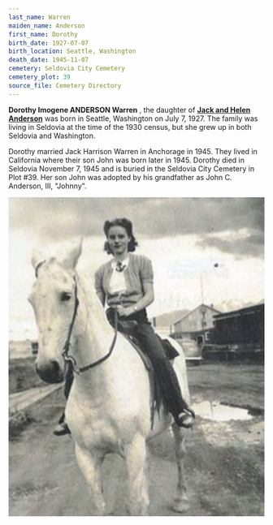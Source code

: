 ```yaml
---
last_name: Warren
maiden_name: Anderson
first_name: Dorothy
birth_date: 1927-07-07
birth_location: Seattle, Washington
death_date: 1945-11-07
cemetery: Seldovia City Cemetery
cemetery_plot: 39
source_file: Cemetery Directory
---
```

**Dorothy Imogene ANDERSON Warren** , the daughter of [**Jack and Helen Anderson**](./Anderson_Jack_Conrad_Sr.md) was born in Seattle, Washington on July 7, 1927.  The family was living in Seldovia at the time of the 1930 census, but she grew up in both Seldovia and Washington.  

Dorothy married Jack Harrison Warren in Anchorage in 1945. They lived in California where their son John was born later in 1945. Dorothy died in Seldovia November 7, 1945 and is buried in the Seldovia City Cemetery in Plot #39. Her son John was adopted by his grandfather as John C. Anderson, III, "Johnny".

![](../assets/images/Dorothy%20on%20horseback.jpg)
